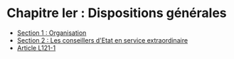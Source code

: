 # Chapitre Ier : Dispositions générales

- [Section 1 : Organisation](section-1)
- [Section 2 : Les conseillers d'Etat en service extraordinaire](section-2)
- [Article L121-1](article-l121-1.md)
